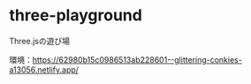 # three-playground
Three.jsの遊び場

環境：https://62980b15c0986513ab228601--glittering-conkies-a13056.netlify.app/
